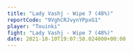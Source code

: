 ```yaml
---
title: "Lady Vashj - Wipe 7 (48%)"
reportCode: "9VghCRJvynYPpxG1"
player: "Touinki"
fight: "Lady Vashj - Wipe 7 (48%)"
date: 2021-10-10T19:07:58.024000+00:00
---
```

